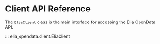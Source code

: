 # Client API Reference

The `EliaClient` class is the main interface for accessing the Elia OpenData API.

::: elia_opendata.client.EliaClient

